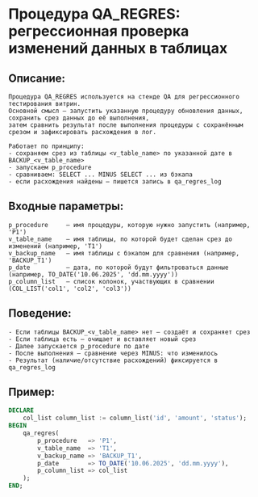 # Процедура QA_REGRES: регрессионная проверка изменений данных в таблицах

## Описание:

    Процедура QA_REGRES используется на стенде QA для регрессионного тестирования витрин.
    Основной смысл — запустить указанную процедуру обновления данных, сохранить срез данных до её выполнения,
    затем сравнить результат после выполнения процедуры с сохранённым срезом и зафиксировать расхождения в лог.

    Работает по принципу:
    - сохраняем срез из таблицы <v_table_name> по указанной дате в BACKUP_<v_table_name>
    - запускаем p_procedure
    - сравниваем: SELECT ... MINUS SELECT ... из бэкапа
    - если расхождения найдены — пишется запись в qa_regres_log

## Входные параметры:

    p_procedure     — имя процедуры, которую нужно запустить (например, 'P1')
    v_table_name    — имя таблицы, по которой будет сделан срез до изменений (например, 'T1')
    v_backup_name   — имя таблицы с бэкапом для сравнения (например, 'BACKUP_T1')
    p_date          — дата, по которой будут фильтроваться данные (например, TO_DATE('10.06.2025', 'dd.mm.yyyy'))
    p_column_list   — список колонок, участвующих в сравнении (COL_LIST('col1', 'col2', 'col3'))

## Поведение:

    - Если таблицы BACKUP_<v_table_name> нет — создаёт и сохраняет срез
    - Если таблица есть — очищает и вставляет новый срез
    - Далее запускается p_procedure по дате
    - После выполнения — сравнение через MINUS: что изменилось
    - Результат (наличие/отсутствие расхождений) фиксируется в qa_regres_log

## Пример:

```sql
DECLARE
    col_list column_list := column_list('id', 'amount', 'status');
BEGIN
    qa_regres(
        p_procedure   => 'P1',
        v_table_name  => 'T1',
        v_backup_name => 'BACKUP_T1',
        p_date        => TO_DATE('10.06.2025', 'dd.mm.yyyy'),
        p_column_list => col_list
    );
END;
```